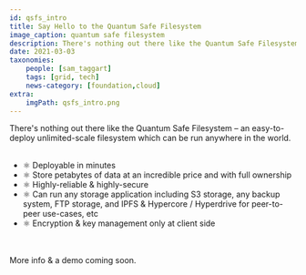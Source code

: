 ```yaml
---
id: qsfs_intro
title: Say Hello to the Quantum Safe Filesystem
image_caption: quantum safe filesystem
description: There's nothing out there like the Quantum Safe Filesystem – see what it can do for you!
date: 2021-03-03
taxonomies:
    people: [sam_taggart]
    tags: [grid, tech]
    news-category: [foundation,cloud]
extra:
    imgPath: qsfs_intro.png
---
```


There's nothing out there like the Quantum Safe Filesystem – an easy-to-deploy unlimited-scale filesystem which can be run anywhere in the world.
<br/>
<br/>

- ⚛ Deployable in minutes
- ⚛ Store petabytes of data at an incredible price and with full ownership
- ⚛ Highly-reliable & highly-secure
- ⚛ Can run any storage application including S3 storage, any backup system, FTP storage, and IPFS & Hypercore / Hyperdrive for peer-to-peer use-cases, etc
- ⚛ Encryption & key management only at client side
<br/>
<br/>
More info & a demo coming soon.